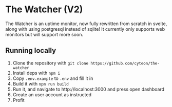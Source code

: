 # The Watcher (V2)
The Watcher is an uptime monitor, now fully rewritten from scratch in svelte, along with using postgresql instead of sqlite! It currently only supports web monitors but will support more soon.

## Running locally
1. Clone the repository with `git clone https://github.com/cyteon/the-watcher`
2. Install deps with `npm i`
3. Copy `.env.example` to `.env` and fill it in
4. Build it with `npm run build`
5. Run it, and navigate to http://localhost:3000 and press open dashboard
6. Create an user account as instructed
7. Profit
